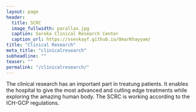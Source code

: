 ```yaml
---
layout: page
header:
  title: SCRC
  image_fullwidth: parallax.jpg
  caption: Soroka Clinical Research Center
  caption_url: https://vsevkayf.github.io/OmarKhayyam/
title: "Clinical Research"
meta_title: "clinicalresearch"
subheadline: ""
teaser: ""
permalink: "/clinicalresearch/"
---
```


The clinical research has an important part in treatung patients. It enables the hospital to give the most advanced and cutling edge treatments while exploring the amazing human body.
The SCRC is working according to the ICH-GCP regulations.
